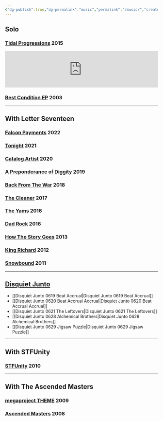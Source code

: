 ```yaml
---
{"dg-publish":true,"dg-permalink":"music","permalink":"/music/","created":"2024-01-21T20:55:20.000-05:00","updated":"2024-08-27T16:20:41.000-04:00"}
---
```


## Solo
### [Tidal Progressions](https://soundcloud.com/tidal-progressions?utm_source=clipboard&utm_medium=text&utm_campaign=social_sharing) 2015

<iframe style="border: 0; width: 100%; height: 120px;" src="https://bandcamp.com/EmbeddedPlayer/album=4104433129/size=large/bgcol=ffffff/linkcol=0687f5/tracklist=false/artwork=small/transparent=true/" seamless><a href="https://grantmuller.bandcamp.com/album/cog-and-flywheel">Cog and Flywheel by grant lucas muller</a></iframe>

### [Best Condition EP][2] 2003

---
## With Letter Seventeen
### [Falcon Payments](https://letterseventeen.bandcamp.com/album/falcon-payments) 2022
### [Tonight][15] 2021
### [Catalog Artist][14] 2020
### [A Preponderance of Diggity][13] 2019
### [Back From The War][12] 2018
### [The Cleaner][11] 2017
### [The Yams][10] 2016
### [Dad Rock][9] 2016
### [How The Story Goes][8] 2013
### [King Richard][7] 2012
### [Snowbound][6] 2011

---
## [Disquiet Junto](https://disquiet.com/2012/01/27/the-disquiet-junto/)

- [[Disquiet Junto 0619 Beat Accrual\|Disquiet Junto 0619 Beat Accrual]]
- [[Disquiet Junto 0620 Beat Accrual Accrual\|Disquiet Junto 0620 Beat Accrual Accrual]]
- [[Disquiet Junto 0621 The Leftovers\|Disquiet Junto 0621 The Leftovers]]
- [[Disquiet Junto 0628 Alchemical Brothers\|Disquiet Junto 0628 Alchemical Brothers]]
- [[Disquiet Junto 0629 Jigsaw Puzzle\|Disquiet Junto 0629 Jigsaw Puzzle]]

---
## With STFUnity
### [STFUnity][3] 2010

---
## With The Ascended Masters
### [megaproject THEME][5] 2009
### [Ascended Masters][4] 2008


 [1]: http://music.grantmuller.com/album/cog-and-flywheel/
 [2]: http://music.grantmuller.com/album/best-condition-ep
 [3]: http://stfunity.bandcamp.com/
 [4]: http://ascendedmasters.bandcamp.com/album/megaproject-theme
 [5]: http://ascendedmasters.bandcamp.com/album/ascended-masters
 [6]: https://letterseventeen.bandcamp.com/album/snowbound
 [7]: https://letterseventeen.bandcamp.com/album/king-richard
 [8]: https://letterseventeen.bandcamp.com/album/how-the-story-goes
 [9]: https://letterseventeen.bandcamp.com/album/dad-rock
 [10]: https://letterseventeen.bandcamp.com/album/the-yams
 [11]: https://letterseventeen.bandcamp.com/album/the-cleaner
 [12]: https://letterseventeen.bandcamp.com/album/back-from-the-war
 [13]: https://letterseventeen.bandcamp.com/album/a-preponderance-of-diggity
 [14]: https://letterseventeen.bandcamp.com/album/catalog-artist
 [15]: https://letterseventeen.bandcamp.com/album/tonight

